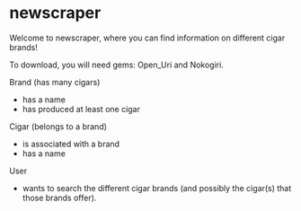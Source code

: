 # newscraper
Welcome to newscraper, where you can find information on different cigar brands!

To download, you will need gems: Open_Uri and Nokogiri.

Brand (has many cigars)
- has a name
- has produced at least one cigar
<!-- - has a link to its webpage? -->

Cigar (belongs to a brand)
- is associated with a brand
- has a name

User
- wants to search the different cigar brands (and possibly the cigar(s) that those brands offer).